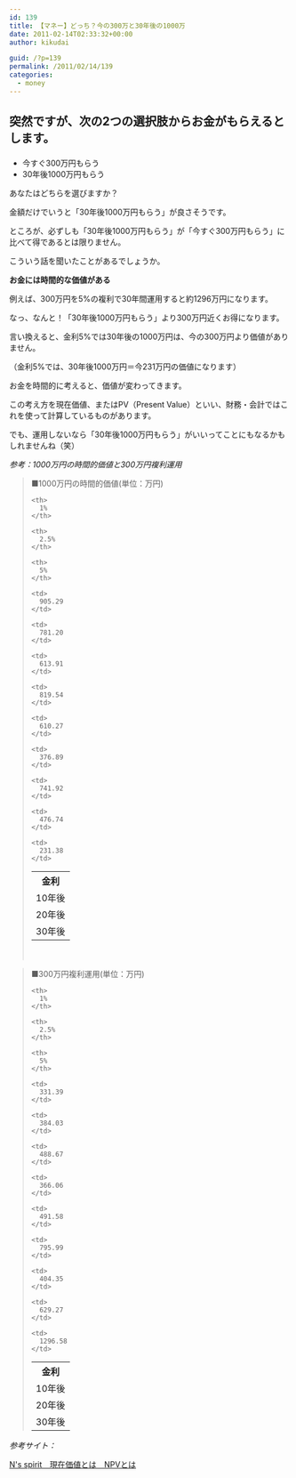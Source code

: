```yaml
---
id: 139
title: 【マネー】どっち？今の300万と30年後の1000万
date: 2011-02-14T02:33:32+00:00
author: kikudai

guid: /?p=139
permalink: /2011/02/14/139
categories:
  - money
---
```

## 突然ですが、次の2つの選択肢からお金がもらえるとします。</p> 

  * 今すぐ300万円もらう
  * 30年後1000万円もらう

あなたはどちらを選びますか？
  
</h2> 

金額だけでいうと「30年後1000万円もらう」が良さそうです。
  
ところが、必ずしも「30年後1000万円もらう」が「今すぐ300万円もらう」に比べて得であるとは限りません。

こういう話を聞いたことがあるでしょうか。

**お金には時間的な価値がある**

例えば、300万円を5%の複利で30年間運用すると約1296万円になります。

なっ、なんと！「30年後1000万円もらう」より300万円近くお得になります。

言い換えると、金利5%では30年後の1000万円は、今の300万円より価値がありません。
  
（金利5%では、30年後1000万円＝今231万円の価値になります）

お金を時間的に考えると、価値が変わってきます。

この考え方を現在価値、またはPV（Present Value）といい、財務・会計ではこれを使って計算しているものがあります。

でも、運用しないなら「30年後1000万円もらう」がいいってことにもなるかもしれませんね（笑）

_参考：1000万円の時間的価値と300万円複利運用_

> ■1000万円の時間的価値(単位：万円)
> 
> <table class="tableizer-table">
>   <tr class="tableizer-firstrow">
>     <th>
>       金利
>     </th>
>     
>     <th>
>       1%
>     </th>
>     
>     <th>
>       2.5%
>     </th>
>     
>     <th>
>       5%
>     </th>
>   </tr>
>   
>   <tr>
>     <td>
>       10年後
>     </td>
>     
>     <td>
>       905.29
>     </td>
>     
>     <td>
>       781.20
>     </td>
>     
>     <td>
>       613.91
>     </td>
>   </tr>
>   
>   <tr>
>     <td>
>       20年後
>     </td>
>     
>     <td>
>       819.54
>     </td>
>     
>     <td>
>       610.27
>     </td>
>     
>     <td>
>       376.89
>     </td>
>   </tr>
>   
>   <tr>
>     <td>
>       30年後
>     </td>
>     
>     <td>
>       741.92
>     </td>
>     
>     <td>
>       476.74
>     </td>
>     
>     <td>
>       231.38
>     </td>
>   </tr>
> </table>
> 
> 　
  
> ■300万円複利運用(単位：万円)
> 
> <table class="tableizer-table">
>   <tr class="tableizer-firstrow">
>     <th>
>       金利
>     </th>
>     
>     <th>
>       1%
>     </th>
>     
>     <th>
>       2.5%
>     </th>
>     
>     <th>
>       5%
>     </th>
>   </tr>
>   
>   <tr>
>     <td>
>       10年後
>     </td>
>     
>     <td>
>       331.39
>     </td>
>     
>     <td>
>       384.03
>     </td>
>     
>     <td>
>       488.67
>     </td>
>   </tr>
>   
>   <tr>
>     <td>
>       20年後
>     </td>
>     
>     <td>
>       366.06
>     </td>
>     
>     <td>
>       491.58
>     </td>
>     
>     <td>
>       795.99
>     </td>
>   </tr>
>   
>   <tr>
>     <td>
>       30年後
>     </td>
>     
>     <td>
>       404.35
>     </td>
>     
>     <td>
>       629.27
>     </td>
>     
>     <td>
>       1296.58
>     </td>
>   </tr>
> </table>

_参考サイト：_
  
<a href="https://www.nsspirit-cashf.com/yougo/yougo_npv.html" rel="nofollow">N's spirit　現在価値とは　NPVとは</a>